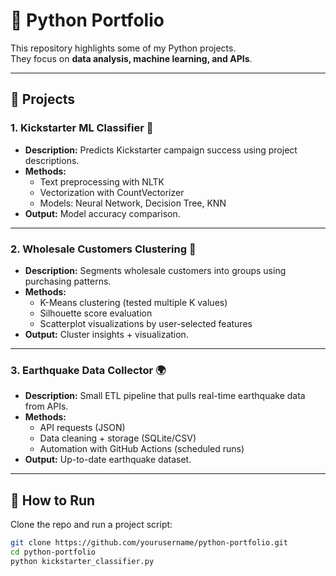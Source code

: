 # 🐍 Python Portfolio

This repository highlights some of my Python projects.  
They focus on **data analysis, machine learning, and APIs**.

---

## 📂 Projects

### 1. Kickstarter ML Classifier 🎯
- **Description:** Predicts Kickstarter campaign success using project descriptions.  
- **Methods:**  
  - Text preprocessing with NLTK  
  - Vectorization with CountVectorizer  
  - Models: Neural Network, Decision Tree, KNN  
- **Output:** Model accuracy comparison.  

---

### 2. Wholesale Customers Clustering 🛒
- **Description:** Segments wholesale customers into groups using purchasing patterns.  
- **Methods:**  
  - K-Means clustering (tested multiple K values)  
  - Silhouette score evaluation  
  - Scatterplot visualizations by user-selected features  
- **Output:** Cluster insights + visualization.  

---

### 3. Earthquake Data Collector 🌍
- **Description:** Small ETL pipeline that pulls real-time earthquake data from APIs.  
- **Methods:**  
  - API requests (JSON)  
  - Data cleaning + storage (SQLite/CSV)  
  - Automation with GitHub Actions (scheduled runs)  
- **Output:** Up-to-date earthquake dataset.  

---

## 🚀 How to Run
Clone the repo and run a project script:
```bash
git clone https://github.com/yourusername/python-portfolio.git
cd python-portfolio
python kickstarter_classifier.py
